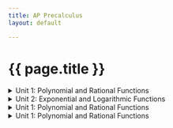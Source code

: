 ```yaml
---
title: AP Precalculus
layout: default

---
```


# {{ page.title }}


<details>
  <summary>Unit 1: Polynomial and Rational Functions</summary>
  <div>
    <a href="/units1/unit1.md">1.1: Bingus</a><br>
    <a href="/units1/unit1.md">1.2: Bingus2</a><br>
  </div>
</details>

<details>
  <summary>Unit 2: Exponential and Logarithmic Functions</summary>
  <div>
    <a href="/units1/unit1.md">1.1: Bingus</a><br>
    <a href="/units1/unit1.md">1.2: Bingus2</a><br>
  </div>
</details>

<details>
  <summary>Unit 1: Polynomial and Rational Functions</summary>
  <div>
    <a href="/units1/unit1.md">1.1: Bingus</a><br>
    <a href="/units1/unit1.md">1.2: Bingus2</a><br>
  </div>
</details>

<details>
  <summary>Unit 1: Polynomial and Rational Functions</summary>
  <div>
    <a href="/units1/unit1.md">1.1: Bingus</a><br>
    <a href="/units1/unit1.md">1.2: Bingus2</a><br>
  </div>
</details>

<!--
https://precalculus.flippedmath.com/ap-precalc.html
https://mathspace.co/textbooks/syllabuses/Syllabus-1171/topics/Topic-22118/
https://precalculus.flippedmath.com/unit-1a-review.html

<style>
details summary {
    cursor: pointer;
    list-style: none;
}

details summary::marker {
    content: "▶ ";  /* Add an arrow marker for closed state */
}

details[open] summary::marker {
    content: "▼ ";  /* Add a down arrow marker for open state */
}

details > div {
    margin-left: 20px; /* Indent the contents of the dropdown */
}
</style>
-->












